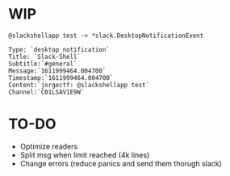# WIP

```
@slackshellapp test -> *slack.DesktopNotificationEvent

Type: `desktop_notification`
Title: `Slack-Shell`
Subtitle:`#general`
Message:`1611999464.004700`
Timestamp:`1611999464.004700`
Content:`jorgectf: @slackshellapp test`
Channel:`C01LSAV1E9W`
```

# TO-DO

* Optimize readers
* Split msg when limit reached (4k lines)
* Change errors (reduce panics and send them thorugh slack)